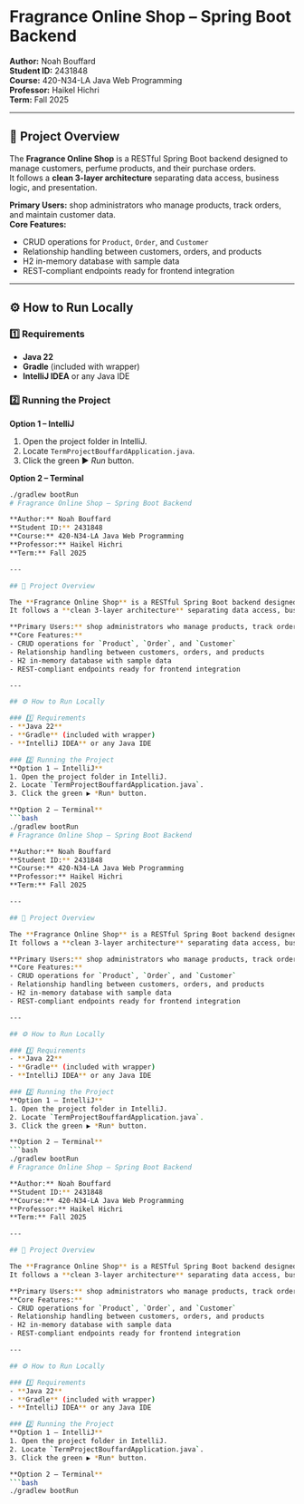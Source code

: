 # Fragrance Online Shop – Spring Boot Backend

**Author:** Noah Bouffard  
**Student ID:** 2431848  
**Course:** 420-N34-LA Java Web Programming  
**Professor:** Haikel Hichri  
**Term:** Fall 2025  

---

## 📖 Project Overview

The **Fragrance Online Shop** is a RESTful Spring Boot backend designed to manage customers, perfume products, and their purchase orders.  
It follows a **clean 3-layer architecture** separating data access, business logic, and presentation.

**Primary Users:** shop administrators who manage products, track orders, and maintain customer data.  
**Core Features:**
- CRUD operations for `Product`, `Order`, and `Customer`
- Relationship handling between customers, orders, and products
- H2 in-memory database with sample data
- REST-compliant endpoints ready for frontend integration

---

## ⚙️ How to Run Locally

### 1️⃣ Requirements
- **Java 22**
- **Gradle** (included with wrapper)
- **IntelliJ IDEA** or any Java IDE

### 2️⃣ Running the Project
**Option 1 – IntelliJ**
1. Open the project folder in IntelliJ.  
2. Locate `TermProjectBouffardApplication.java`.  
3. Click the green ▶️ *Run* button.

**Option 2 – Terminal**
```bash
./gradlew bootRun
# Fragrance Online Shop – Spring Boot Backend

**Author:** Noah Bouffard  
**Student ID:** 2431848  
**Course:** 420-N34-LA Java Web Programming  
**Professor:** Haikel Hichri  
**Term:** Fall 2025  

---

## 📖 Project Overview

The **Fragrance Online Shop** is a RESTful Spring Boot backend designed to manage customers, perfume products, and their purchase orders.  
It follows a **clean 3-layer architecture** separating data access, business logic, and presentation.

**Primary Users:** shop administrators who manage products, track orders, and maintain customer data.  
**Core Features:**
- CRUD operations for `Product`, `Order`, and `Customer`
- Relationship handling between customers, orders, and products
- H2 in-memory database with sample data
- REST-compliant endpoints ready for frontend integration

---

## ⚙️ How to Run Locally

### 1️⃣ Requirements
- **Java 22**
- **Gradle** (included with wrapper)
- **IntelliJ IDEA** or any Java IDE

### 2️⃣ Running the Project
**Option 1 – IntelliJ**
1. Open the project folder in IntelliJ.  
2. Locate `TermProjectBouffardApplication.java`.  
3. Click the green ▶️ *Run* button.

**Option 2 – Terminal**
```bash
./gradlew bootRun
# Fragrance Online Shop – Spring Boot Backend

**Author:** Noah Bouffard  
**Student ID:** 2431848  
**Course:** 420-N34-LA Java Web Programming  
**Professor:** Haikel Hichri  
**Term:** Fall 2025  

---

## 📖 Project Overview

The **Fragrance Online Shop** is a RESTful Spring Boot backend designed to manage customers, perfume products, and their purchase orders.  
It follows a **clean 3-layer architecture** separating data access, business logic, and presentation.

**Primary Users:** shop administrators who manage products, track orders, and maintain customer data.  
**Core Features:**
- CRUD operations for `Product`, `Order`, and `Customer`
- Relationship handling between customers, orders, and products
- H2 in-memory database with sample data
- REST-compliant endpoints ready for frontend integration

---

## ⚙️ How to Run Locally

### 1️⃣ Requirements
- **Java 22**
- **Gradle** (included with wrapper)
- **IntelliJ IDEA** or any Java IDE

### 2️⃣ Running the Project
**Option 1 – IntelliJ**
1. Open the project folder in IntelliJ.  
2. Locate `TermProjectBouffardApplication.java`.  
3. Click the green ▶️ *Run* button.

**Option 2 – Terminal**
```bash
./gradlew bootRun
# Fragrance Online Shop – Spring Boot Backend

**Author:** Noah Bouffard  
**Student ID:** 2431848  
**Course:** 420-N34-LA Java Web Programming  
**Professor:** Haikel Hichri  
**Term:** Fall 2025  

---

## 📖 Project Overview

The **Fragrance Online Shop** is a RESTful Spring Boot backend designed to manage customers, perfume products, and their purchase orders.  
It follows a **clean 3-layer architecture** separating data access, business logic, and presentation.

**Primary Users:** shop administrators who manage products, track orders, and maintain customer data.  
**Core Features:**
- CRUD operations for `Product`, `Order`, and `Customer`
- Relationship handling between customers, orders, and products
- H2 in-memory database with sample data
- REST-compliant endpoints ready for frontend integration

---

## ⚙️ How to Run Locally

### 1️⃣ Requirements
- **Java 22**
- **Gradle** (included with wrapper)
- **IntelliJ IDEA** or any Java IDE

### 2️⃣ Running the Project
**Option 1 – IntelliJ**
1. Open the project folder in IntelliJ.  
2. Locate `TermProjectBouffardApplication.java`.  
3. Click the green ▶️ *Run* button.

**Option 2 – Terminal**
```bash
./gradlew bootRun

